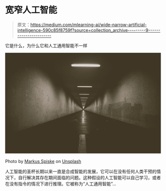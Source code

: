 # 宽窄人工智能

> 原文：<https://medium.com/mlearning-ai/wide-narrow-artificial-intelligence-590c85f8759f?source=collection_archive---------9----------------------->

它是什么，为什么它和人工通用智能不一样

![](img/d69d6c2d9c5044a4717592804933b7e7.png)

Photo by [Markus Spiske](https://unsplash.com/@markusspiske?utm_source=medium&utm_medium=referral) on [Unsplash](https://unsplash.com?utm_source=medium&utm_medium=referral)

人工智能的圣杯长期以来一直是合成智能的发展，它可以在没有任何人类干预的情况下，自行解决其存在期间面临的问题。这种假设的人工智能可以自己学习，或者在没有指令的情况下进行推理。它被称为“人工通用智能”…